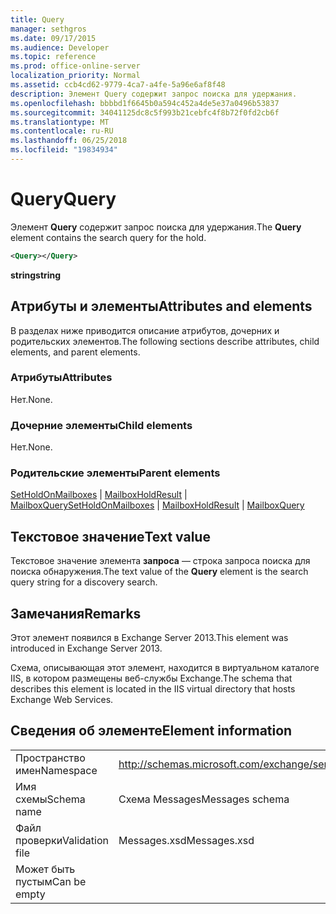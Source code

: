 ```yaml
---
title: Query
manager: sethgros
ms.date: 09/17/2015
ms.audience: Developer
ms.topic: reference
ms.prod: office-online-server
localization_priority: Normal
ms.assetid: ccb4cd62-9779-4ca7-a4fe-5a96e6af8f48
description: Элемент Query содержит запрос поиска для удержания.
ms.openlocfilehash: bbbbd1f6645b0a594c452a4de5e37a0496b53837
ms.sourcegitcommit: 34041125dc8c5f993b21cebfc4f8b72f0fd2cb6f
ms.translationtype: MT
ms.contentlocale: ru-RU
ms.lasthandoff: 06/25/2018
ms.locfileid: "19834934"
---
```

# <a name="query"></a><span data-ttu-id="30b9a-103">Query</span><span class="sxs-lookup"><span data-stu-id="30b9a-103">Query</span></span>

<span data-ttu-id="30b9a-104">Элемент **Query** содержит запрос поиска для удержания.</span><span class="sxs-lookup"><span data-stu-id="30b9a-104">The **Query** element contains the search query for the hold.</span></span> 
  
```XML
<Query></Query>
```

 <span data-ttu-id="30b9a-105">**string**</span><span class="sxs-lookup"><span data-stu-id="30b9a-105">**string**</span></span>
## <a name="attributes-and-elements"></a><span data-ttu-id="30b9a-106">Атрибуты и элементы</span><span class="sxs-lookup"><span data-stu-id="30b9a-106">Attributes and elements</span></span>

<span data-ttu-id="30b9a-107">В разделах ниже приводится описание атрибутов, дочерних и родительских элементов.</span><span class="sxs-lookup"><span data-stu-id="30b9a-107">The following sections describe attributes, child elements, and parent elements.</span></span>
  
### <a name="attributes"></a><span data-ttu-id="30b9a-108">Атрибуты</span><span class="sxs-lookup"><span data-stu-id="30b9a-108">Attributes</span></span>

<span data-ttu-id="30b9a-109">Нет.</span><span class="sxs-lookup"><span data-stu-id="30b9a-109">None.</span></span>
  
### <a name="child-elements"></a><span data-ttu-id="30b9a-110">Дочерние элементы</span><span class="sxs-lookup"><span data-stu-id="30b9a-110">Child elements</span></span>

<span data-ttu-id="30b9a-111">Нет.</span><span class="sxs-lookup"><span data-stu-id="30b9a-111">None.</span></span>
  
### <a name="parent-elements"></a><span data-ttu-id="30b9a-112">Родительские элементы</span><span class="sxs-lookup"><span data-stu-id="30b9a-112">Parent elements</span></span>

<span data-ttu-id="30b9a-113">[SetHoldOnMailboxes](setholdonmailboxes.md) | [MailboxHoldResult](mailboxholdresult.md) | [MailboxQuery](mailboxquery.md)</span><span class="sxs-lookup"><span data-stu-id="30b9a-113">[SetHoldOnMailboxes](setholdonmailboxes.md) | [MailboxHoldResult](mailboxholdresult.md) | [MailboxQuery](mailboxquery.md)</span></span>
  
## <a name="text-value"></a><span data-ttu-id="30b9a-114">Текстовое значение</span><span class="sxs-lookup"><span data-stu-id="30b9a-114">Text value</span></span>

<span data-ttu-id="30b9a-115">Текстовое значение элемента **запроса** — строка запроса поиска для поиска обнаружения.</span><span class="sxs-lookup"><span data-stu-id="30b9a-115">The text value of the **Query** element is the search query string for a discovery search.</span></span> 
  
## <a name="remarks"></a><span data-ttu-id="30b9a-116">Замечания</span><span class="sxs-lookup"><span data-stu-id="30b9a-116">Remarks</span></span>

<span data-ttu-id="30b9a-117">Этот элемент появился в Exchange Server 2013.</span><span class="sxs-lookup"><span data-stu-id="30b9a-117">This element was introduced in Exchange Server 2013.</span></span>
  
<span data-ttu-id="30b9a-118">Схема, описывающая этот элемент, находится в виртуальном каталоге IIS, в котором размещены веб-службы Exchange.</span><span class="sxs-lookup"><span data-stu-id="30b9a-118">The schema that describes this element is located in the IIS virtual directory that hosts Exchange Web Services.</span></span>
  
## <a name="element-information"></a><span data-ttu-id="30b9a-119">Сведения об элементе</span><span class="sxs-lookup"><span data-stu-id="30b9a-119">Element information</span></span>

|||
|:-----|:-----|
|<span data-ttu-id="30b9a-120">Пространство имен</span><span class="sxs-lookup"><span data-stu-id="30b9a-120">Namespace</span></span>  <br/> |http://schemas.microsoft.com/exchange/services/2006/messages  <br/> |
|<span data-ttu-id="30b9a-121">Имя схемы</span><span class="sxs-lookup"><span data-stu-id="30b9a-121">Schema name</span></span>  <br/> |<span data-ttu-id="30b9a-122">Схема Messages</span><span class="sxs-lookup"><span data-stu-id="30b9a-122">Messages schema</span></span>  <br/> |
|<span data-ttu-id="30b9a-123">Файл проверки</span><span class="sxs-lookup"><span data-stu-id="30b9a-123">Validation file</span></span>  <br/> |<span data-ttu-id="30b9a-124">Messages.xsd</span><span class="sxs-lookup"><span data-stu-id="30b9a-124">Messages.xsd</span></span>  <br/> |
|<span data-ttu-id="30b9a-125">Может быть пустым</span><span class="sxs-lookup"><span data-stu-id="30b9a-125">Can be empty</span></span>  <br/> ||
   


